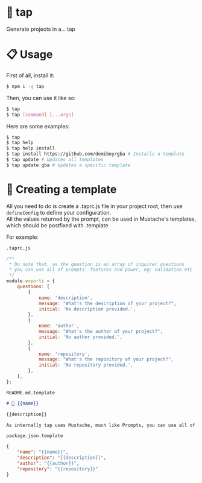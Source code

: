# 🔖 tap

Generate projects in a... tap

# 📋 Usage

First of all, install it:

```sh
$ npm i -g tap
```

Then, you can use it like so:

```sh
$ tap
$ tap [command] [...args]
```

Here are some examples:

```sh
$ tap
$ tap help
$ tap help install
$ tap install https://github.com/demiboy/gba # Installs a template
$ tap update # Updates all templates
$ tap update gba # Updates a specific template

```

# 🔧 Creating a template

All you need to do is create a .taprc.js file in your project root, then use `defineConfig` to define your configuration.  
All the values returned by the prompt, can be used in Mustache's templates, which should be postfixed with .template

For example:

`.taprc.js`

```js
/**
 * Do note that, as the question is an array of inquirer questions
 * you can use all of prompts' features and power, eg: validation etc
 */
module.exports = {
	questions: [
		{
			name: 'description',
			message: "What's the description of your project?",
			initial: 'No description provided.',
		},
		{
			name: 'author',
			message: "What's the author of your project?",
			initial: 'No author provided.',
		},
		{
			name: 'repository',
			message: "What's the repository of your project?",
			initial: 'No repository provided.',
		},
	],
};
```

`README.md.template`

```md
# 🔖 {{name}}

{{description}}

As internally tap uses Mustache, much like Prompts, you can use all of it's features and power as well!
```

`package.json.template`

```json
{
	"name": "{{name}}",
	"description": "{{description}}",
	"author": "{{author}}",
	"repository": "{{repository}}"
}
```
